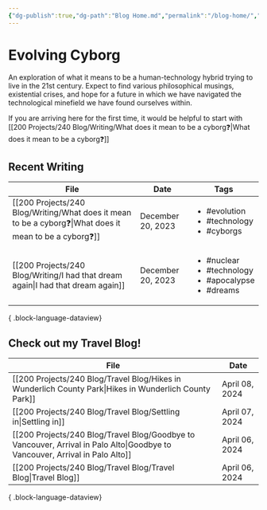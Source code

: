 ```yaml
---
{"dg-publish":true,"dg-path":"Blog Home.md","permalink":"/blog-home/","tags":["gardenEntry"]}
---
```


# Evolving Cyborg

An exploration of what it means to be a human-technology hybrid trying to live in the 21st century. Expect to find various philosophical musings, existential crises, and hope for a future in which we have navigated the technological minefield we have found ourselves within.

If you are arriving here for the first time, it would be helpful to start with [[200 Projects/240 Blog/Writing/What does it mean to be a cyborg❓\|What does it mean to be a cyborg❓]]

## Recent Writing
| File                                                                                                      | Date              | Tags                                                                               |
| --------------------------------------------------------------------------------------------------------- | ----------------- | ---------------------------------------------------------------------------------- |
| [[200 Projects/240 Blog/Writing/What does it mean to be a cyborg❓\|What does it mean to be a cyborg❓]] | December 20, 2023 | <ul><li>#evolution</li><li>#technology</li><li>#cyborgs</li></ul>                  |
| [[200 Projects/240 Blog/Writing/I had that dream again\|I had that dream again]]                       | December 20, 2023 | <ul><li>#nuclear</li><li>#technology</li><li>#apocalypse</li><li>#dreams</li></ul> |

{ .block-language-dataview}

## Check out my Travel Blog!
| File                                                                                                                            | Date           |
| ------------------------------------------------------------------------------------------------------------------------------- | -------------- |
| [[200 Projects/240 Blog/Travel Blog/Hikes in Wunderlich County Park\|Hikes in Wunderlich County Park]]                       | April 08, 2024 |
| [[200 Projects/240 Blog/Travel Blog/Settling in\|Settling in]]                                                               | April 07, 2024 |
| [[200 Projects/240 Blog/Travel Blog/Goodbye to Vancouver, Arrival in Palo Alto\|Goodbye to Vancouver, Arrival in Palo Alto]] | April 06, 2024 |
| [[200 Projects/240 Blog/Travel Blog/Travel Blog\|Travel Blog]]                                                               | April 06, 2024 |

{ .block-language-dataview}